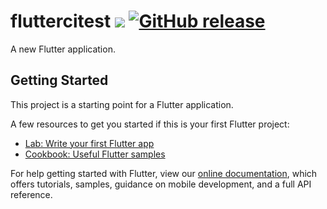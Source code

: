 # fluttercitest ![](https://github.com/mehdok/flutter_ci_test/workflows/build/badge.svg) [![GitHub release](https://img.shields.io/github/release/mehdok/flutter_ci_test.svg)](https://GitHub.com/mehdok/flutter_ci_test/releases/)



A new Flutter application.

## Getting Started

This project is a starting point for a Flutter application.

A few resources to get you started if this is your first Flutter project:

- [Lab: Write your first Flutter app](https://flutter.dev/docs/get-started/codelab)
- [Cookbook: Useful Flutter samples](https://flutter.dev/docs/cookbook)

For help getting started with Flutter, view our
[online documentation](https://flutter.dev/docs), which offers tutorials,
samples, guidance on mobile development, and a full API reference.
